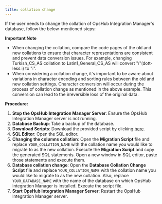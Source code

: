 ```yaml
---
title: collation change
---
```


If the user needs to change the collation of OpsHub Integration Manager's database, follow the below-mentioned steps:

**Important Note**

* When changing the collation, compare the code pages of the old and new collations to ensure that character representations are consistent and prevent data conversion issues. For example, changing Turkish\_CS\_AS collation to Latin1\_General\_CS\_AS will convert "ı"(dott-less i) to "i".
* When considering a collation change, it's important to be aware about variations in character encoding and sorting rules between the old and new collation settings. Character conversion will occur during the process of collation change as mentioned in the above example. This conversion can lead to the irreversible loss of the original data.

**Procedure:**

1. **Stop the OpsHub Integration Manager Server**: Ensure the OpsHub Integration Manager server is not running.
2. **Database Backup**: Take a backup of the database.
3. **Download Scripts**: Download the provided script by clicking [here](https://opshubtrial-my.sharepoint.com/:u:/g/personal/support_opshub_com/EeqVoEYk3gVHsQT8Y4_CrRsB_SkllsEiDWv1YrEbLEfbDw?e=VLcoFu).
4. **SQL Editor**: Open the SQL editor.
5. **Changing the columns collation**: Open the **Migration Script** file and replace `YOUR_COLLATION_NAME` with the collation name you would like to migrate to as the new collation. Execute the **Migration Script** and copy the generated SQL statements. Open a new window in SQL editor, paste those statements and execute them.
6. **Database collation change**: Open the **Database Collation Change Script** file and replace `YOUR_COLLATION_NAME` with the collation name you would like to migrate to as the new collation. Also, replace `YOUR_DATABASE_NAME` with the name of the database on which OpsHub Integration Manager is installed. Execute the script file.
7. **Start OpsHub Integration Manager Server**: Restart the OpsHub Integration Manager server.
